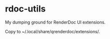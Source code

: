 # rdoc-utils

My dumping ground for RenderDoc UI extensions.

Copy to ~/.local/share/qrenderdoc/extensions/.
